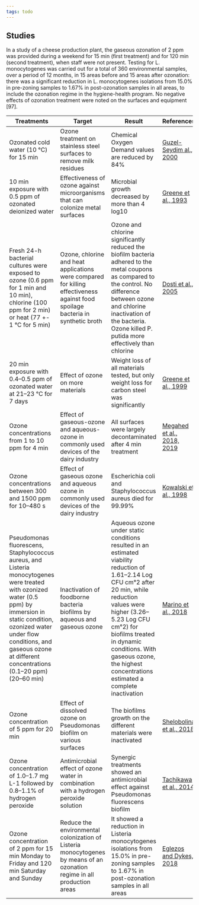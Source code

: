 ```yaml
---
tags: todo
---
```


## Studies

In a study of a cheese production plant, the gaseous ozonation of 2 ppm was provided
during a weekend for 15 min (first treatment) and for 120 min (second treatment), when
staff were not present. Testing for L. monocytogenes was carried out for a total of 360 environmental
samples, over a period of 12 months, in 15 areas before and 15 areas after ozonation:
there was a significant reduction in L. monocytogenes isolations from 15.0% in pre-zoning
samples to 1.67% in post-ozonation samples in all areas, to include the ozonation regime in
the hygiene-health program. No negative effects of ozonation treatment were noted on the
surfaces and equipment [97].

| Treatments | Target | Result | References |
| ---        | ---    | ---    | ---        |
| Ozonated cold water (10 °C) for 15 min | Ozone treatment on stainless steel surfaces to remove milk residues | Chemical Oxygen Demand values are reduced by 84% | [Guzel-Seydim al., 2000](obsidian://open?vault=ozone&file=research%2Fabstracts%2FRemoval%20of%20Dairy%20Soil%20from%20Heated%20Stainless%20Steel%20Surfaces%20Use%20of%20Ozonated%20Water%20as%20a%20Prerinse) |
| 10 min exposure with 0.5 ppm of ozonated deionized water | Effectiveness of ozone against microorganisms that can colonize metal surfaces | Microbial growth decreased by more than 4 log10 | [Greene et al., 1993](obsidian://open?vault=ozone&file=research%2Fabstracts%2FA%20comparison%20of%20ozonation%20and%20chlorination%20for%20the%20disinfection%20of%20stainless%20steel%20surfaces) |
| Fresh 24-h bacterial cultures were exposed to ozone (0.6 ppm for 1 min and 10 min), chlorine (100 ppm for 2 min) or heat (77 +- 1 °C for 5 min) | Ozone, chlorine and heat applications were compared for killing effectiveness against food spoilage bacteria in synthetic broth | Ozone and chlorine significantly reduced the biofilm bacteria adhered to the metal coupons as compared to the control. No difference between ozone and chlorine inactivation of the bacteria. Ozone killed P. putida more effectively than chlorine | [Dosti et al., 2005](obsidian://open?vault=ozone&file=research%2Fabstracts%2FApplication%20of%20Ultraviolet-C%20Radiation%20and%20Gaseous%20Ozone%20for%20Microbial%20Inactivation%20on%20Different%20Materials) |
| 20 min exposure with 0.4–0.5 ppm of ozonated water at 21–23 °C for 7 days | Effect of ozone on more materials | Weight loss of all materials tested, but only weight loss for carbon steel was significantly | [Greene et al., 1999](obsidian://open?vault=ozone&file=research%2Fabstracts%2FOzone%20in%20dairy%20chilling%20water%20systems%20effect%20on%20metal%20materials) |
| Ozone concentrations from 1 to 10 ppm for 4 min | Effect of gaseous-ozone and aqueous-ozone in commonly used devices of the dairy industry | All surfaces were largely decontaminated after 4 min treatment | [Megahed et al., 2018, 2019](obsidian://open?vault=ozone&file=research%2Fabstracts%2FThe%20microbial%20killing%20capacity%20of%20aqueous%20and%20gaseous%20ozone%20on%20different%20surfaces%20contaminated%20with%20dairy%20cattle%20manure) |
| Ozone concentrations between 300 and 1500 ppm for 10–480 s | Effect of gaseous ozone and aqueous ozone in commonly used devices of the dairy industry | Escherichia coli and Staphylococcus aureus died for 99.99% | [Kowalski et al., 1998](obsidian://open?vault=ozone&file=research%2Fabstracts%2FBactericidal%20Effects%20of%20High%20Airborne%20Ozone%20Concentrations%20on%20Escherichia%20coli%20and%20Staphylococcus%20aureus) |
| Pseudomonas fluorescens, Staphylococcus aureus, and Listeria monocytogenes were treated with ozonized water (0.5 ppm) by immersion in static condition, ozonized water under flow conditions, and gaseous ozone at different concentrations (0.1–20 ppm) (20–60 min) | Inactivation of foodborne bacteria biofilms by aqueous and gaseous ozone | Aqueous ozone under static conditions resulted in an estimated viability reduction of 1.61–2.14 Log CFU cm°2 after 20 min, while reduction values were higher (3.26–5.23 Log CFU cm°2) for biofilms treated in dynamic conditions. With gaseous ozone, the highest concentrations estimated a complete inactivation | [Marino et al., 2018](obsidian://open?vault=ozone&file=research%2Fabstracts%2FInactivation%20of%20Foodborne%20Bacteria%20Biofilms%20by%20Aqueous%20and%20Gaseous%20Ozone) |
| Ozone concentration of 5 ppm for 20 min | Effect of dissolved ozone on Pseudomonas biofilm on various surfaces | The biofilms growth on the different materials were inactivated | [Shelobolina et al., 2018](obsidian://open?vault=ozone&file=research%2Fabstracts%2F2018-shelobolina-et-al) |
| Ozone concentration of 1.0–1.7 mg L-1 followed by 0.8–1.1% of hydrogen peroxide | Antimicrobial effect of ozone water in combination with a hydrogen peroxide solution | Synergic treatments showed an antimicrobial effect against Pseudomonas fluorescens biofilm | [Tachikawa et al., 2014](obsidian://open?vault=ozone&file=research%2Fabstracts%2F2014-tachikawa-et-al) |
| Ozone concentration of 2 ppm for 15 min Monday to Friday and 120 min Saturday and Sunday | Reduce the environmental colonization of Listeria monocytogenes by means of an ozonation regime in all production areas | It showed a reduction in Listeria monocytogenes isolations from 15.0% in pre-zoning samples to 1.67% in post-ozonation samples in all areas | [Eglezos and Dykes, 2018](obsidian://open?vault=ozone&file=research%2Fabstracts%2F2018-eglezos-et-al) |

